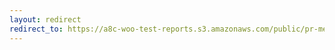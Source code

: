 ```yaml
---
layout: redirect
redirect_to: https://a8c-woo-test-reports.s3.amazonaws.com/public/pr-merge/43330/e2e/index.html
---
```

